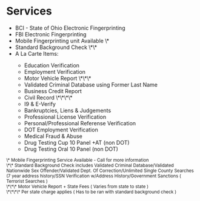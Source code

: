 <h1 id="services">Services</h1>
<ul>
	<li>BCI - State of Ohio Electronic Fingerprinting</li>
	<li>FBI Electronic Fingerprinting</li>
	<li>Mobile Fingerprinting unit Available \*</li>
	<li>Standard Background Check \*\*</li>
	<li>A La Carte Items:</li>
	<ul>
		<li>Education Verification</li>
		<li>Employment Verification</li>
		<li>Motor Vehicle Report \*\*\*</li>
		<li>Validated Criminal Database using Former Last Name</li>
		<li>Business Credit Report</li>
		<li>Civil Record \*\*\*\* </li>
		<li>I9 & E-Verify</li>
		<li>Bankruptcies, Liens & Judgements</li>
		<li>Professional License Verification</li>
		<li>Personal/Professional Referense Verification</li>
		<li>DOT Employment Verification</li>
		<li>Medical Fraud & Abuse</li>
		<li>Drug Testing Cup 10 Panel +AT (non DOT)</li>
		<li>Drug Testing Oral 10 Panel (non DOT)</li>
	</ul>
</ul>
<dl>
<dt><sub>\* Mobile Fingerprinting Service Available - Call for more information</sub></dt>
<dt><sub>\*\* Standard Background Check includes Validated Criminal Database/Validated Nationwide Sex Offender/Validated Dept. Of Correction/Unlimited Single County Searches (7 year address history/SSN Verification w/Address History/Government Sanctions ( Terrorist Searches )</sub></dt>
<dt><sub>\*\*\* Motor Vehicle Report + State Fees ( Varies from state to state )</sub></dt>
<dt><sub>\*\*\*\* Per state charge applies ( Has to be ran with standard background check )</sub></dt>
</dl>